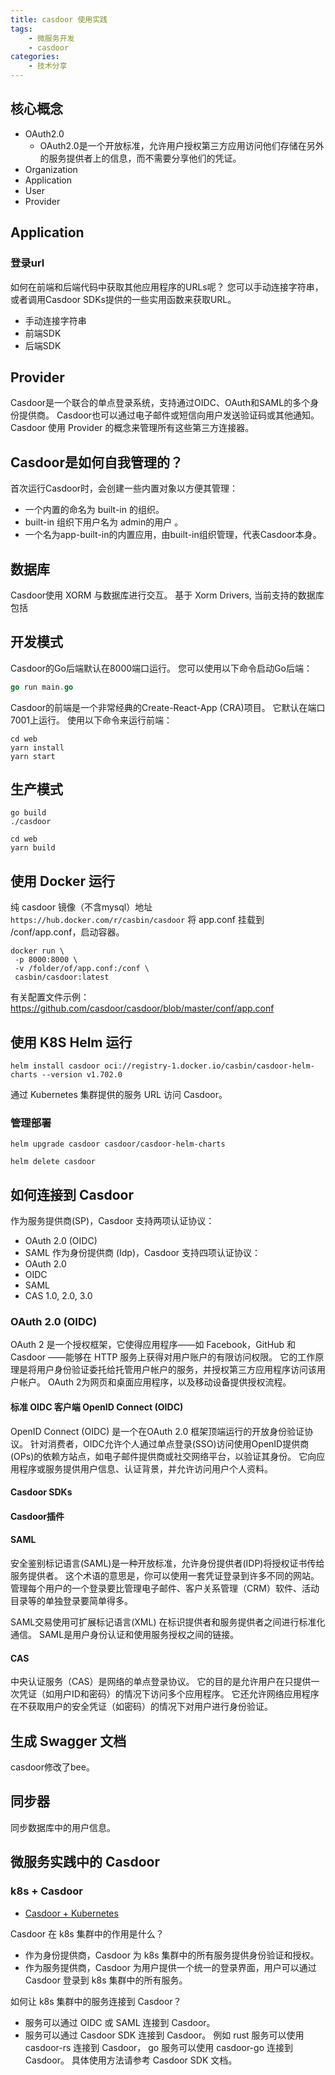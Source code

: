 ```yaml
---
title: casdoor 使用实践
tags: 
    - 微服务开发
    - casdoor
categories: 
    - 技术分享
---
```

## 核心概念
- OAuth2.0
    - OAuth2.0是一个开放标准，允许用户授权第三方应用访问他们存储在另外的服务提供者上的信息，而不需要分享他们的凭证。
- Organization
- Application
- User
- Provider

## Application
### 登录url
如何在前端和后端代码中获取其他应用程序的URLs呢？ 您可以手动连接字符串，或者调用Casdoor SDKs提供的一些实用函数来获取URL。
- 手动连接字符串
- 前端SDK
- 后端SDK

## Provider
Casdoor是一个联合的单点登录系统，支持通过OIDC、OAuth和SAML的多个身份提供商。 Casdoor也可以通过电子邮件或短信向用户发送验证码或其他通知。 Casdoor 使用 Provider 的概念来管理所有这些第三方连接器。

## Casdoor是如何自我管理的？
首次运行Casdoor时，会创建一些内置对象以方便其管理：

- 一个内置的命名为 built-in 的组织。
- built-in 组织下用户名为 admin的用户 。
- 一个名为app-built-in的内置应用，由built-in组织管理，代表Casdoor本身。

## 数据库
Casdoor使用 XORM 与数据库进行交互。 基于 Xorm Drivers, 当前支持的数据库包括


## 开发模式
Casdoor的Go后端默认在8000端口运行。 您可以使用以下命令启动Go后端：
```go
go run main.go
```

Casdoor的前端是一个非常经典的Create-React-App (CRA)项目。 它默认在端口7001上运行。 使用以下命令来运行前端：
```shell
cd web
yarn install
yarn start
```

## 生产模式
```shell
go build
./casdoor
```

```
cd web
yarn build
```

## 使用 Docker 运行
纯 casdoor 镜像（不含mysql）地址 `https://hub.docker.com/r/casbin/casdoor`
将 app.conf 挂载到 /conf/app.conf，启动容器。
```shell
docker run \
 -p 8000:8000 \
 -v /folder/of/app.conf:/conf \
 casbin/casdoor:latest
```

有关配置文件示例：https://github.com/casdoor/casdoor/blob/master/conf/app.conf


## 使用 K8S Helm 运行
```shell
helm install casdoor oci://registry-1.docker.io/casbin/casdoor-helm-charts --version v1.702.0
```
通过 Kubernetes 集群提供的服务 URL 访问 Casdoor。


### 管理部署
```shell
helm upgrade casdoor casdoor/casdoor-helm-charts
```

```shell
helm delete casdoor
```


## 如何连接到 Casdoor
作为服务提供商(SP)，Casdoor 支持两项认证协议：
- OAuth 2.0 (OIDC)
- SAML
作为身份提供商 (Idp)，Casdoor 支持四项认证协议：
- OAuth 2.0
- OIDC
- SAML
- CAS 1.0, 2.0, 3.0
### OAuth 2.0 (OIDC)
OAuth 2 是一个授权框架，它使得应用程序——如 Facebook，GitHub 和 Casdoor ——能够在 HTTP 服务上获得对用户账户的有限访问权限。 它的工作原理是将用户身份验证委托给托管用户帐户的服务，并授权第三方应用程序访问该用户帐户。 OAuth 2为网页和桌面应用程序，以及移动设备提供授权流程。
#### 标准 OIDC 客户端 OpenID Connect (OIDC)
OpenID Connect (OIDC) 是一个在OAuth 2.0 框架顶端运行的开放身份验证协议。 针对消费者，OIDC允许个人通过单点登录(SSO)访问使用OpenID提供商(OPs)的依赖方站点，如电子邮件提供商或社交网络平台，以验证其身份。 它向应用程序或服务提供用户信息、认证背景，并允许访问用户个人资料。
#### Casdoor SDKs
#### Casdoor插件

#### SAML
安全鉴别标记语言(SAML)是一种开放标准，允许身份提供者(IDP)将授权证书传给服务提供者。 这个术语的意思是，你可以使用一套凭证登录到许多不同的网站。 管理每个用户的一个登录要比管理电子邮件、客户关系管理（CRM）软件、活动目录等的单独登录要简单得多。

SAML交易使用可扩展标记语言(XML) 在标识提供者和服务提供者之间进行标准化通信。 SAML是用户身份认证和使用服务授权之间的链接。

#### CAS
中央认证服务（CAS）是网络的单点登录协议。 它的目的是允许用户在只提供一次凭证（如用户ID和密码）的情况下访问多个应用程序。 它还允许网络应用程序在不获取用户的安全凭证（如密码）的情况下对用户进行身份验证。


## 生成 Swagger 文档
casdoor修改了bee。
## 同步器
同步数据库中的用户信息。



## 微服务实践中的 Casdoor
### k8s + Casdoor
- [Casdoor + Kubernetes](https://casdoor.org/docs/deploy/kubernetes)

Casdoor 在 k8s 集群中的作用是什么？
- 作为身份提供商，Casdoor 为 k8s 集群中的所有服务提供身份验证和授权。
- 作为服务提供商，Casdoor 为用户提供一个统一的登录界面，用户可以通过 Casdoor 登录到 k8s 集群中的所有服务。

如何让 k8s 集群中的服务连接到 Casdoor？
- 服务可以通过 OIDC 或 SAML 连接到 Casdoor。
- 服务可以通过 Casdoor SDK 连接到 Casdoor。
例如 rust 服务可以使用 casdoor-rs 连接到 Casdoor， go 服务可以使用 casdoor-go 连接到 Casdoor。
具体使用方法请参考 Casdoor SDK 文档。